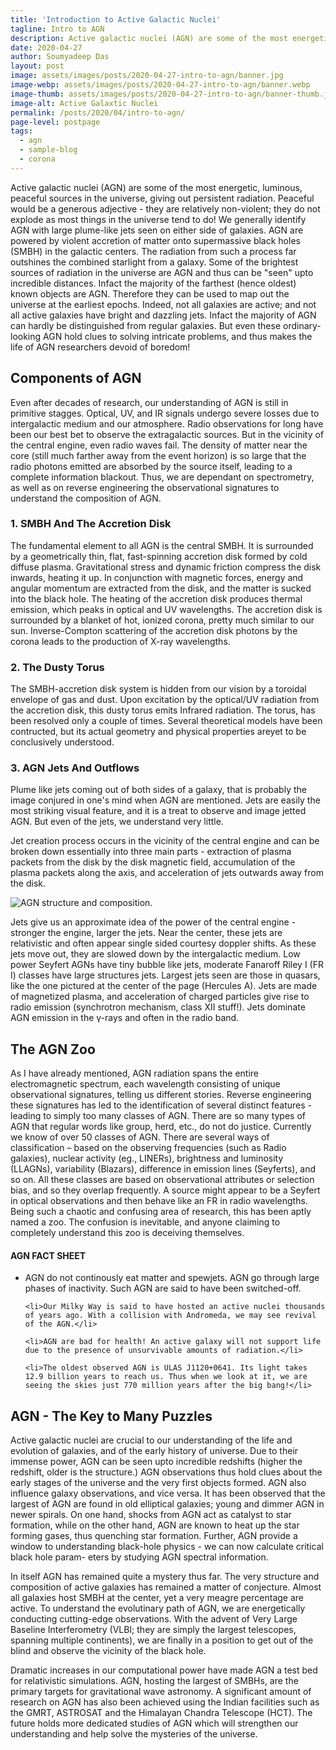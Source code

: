 ```yaml
---
title: 'Introduction to Active Galactic Nuclei'
tagline: Intro to AGN
description: Active galactic nuclei (AGN) are some of the most energetic, luminous sources in the universe, giving out persistent radiation. Our understanding of AGN is still very limited. Thanks to the advances in science and the tenacity of researcher, we are making exciting discoveries regularly.
date: 2020-04-27
author: Soumyadeep Das
layout: post
image: assets/images/posts/2020-04-27-intro-to-agn/banner.jpg
image-webp: assets/images/posts/2020-04-27-intro-to-agn/banner.webp
image-thumb: assets/images/posts/2020-04-27-intro-to-agn/banner-thumb.jpg
image-alt: Active Galaxtic Nuclei 
permalink: /posts/2020/04/intro-to-agn/
page-level: postpage
tags: 
  - agn
  - sample-blog
  - corona
---
```


Active galactic nuclei (AGN) are some of the most energetic, luminous, peaceful sources in the universe, giving out persistent radiation. Peaceful would be a generous adjective - they are relatively non-violent; they do not explode as most things in the universe tend to do! We generally identify AGN with large plume-like jets seen on either side of galaxies. AGN are powered by violent accretion of matter onto supermassive black holes (SMBH) in the galactic centers. The radiation from such a process far outshines the combined starlight from a galaxy. Some of the brightest sources of radiation in the universe are AGN and thus can be "seen" upto incredible distances. Infact the majority of the farthest (hence oldest) known objects are AGN. Therefore they can be used to map out the universe at the earliest epochs. Indeed, not all galaxies are active; and not all active galaxies have bright and dazzling jets. Infact the majority of AGN can hardly be distinguished from regular galaxies. But even these ordinary-looking AGN hold clues to solving intricate problems, and thus makes the life of AGN researchers devoid of boredom!

## Components of AGN
Even after decades of research, our understanding of AGN is still in primitive stagges. Optical, UV, and IR signals undergo severe losses due to intergalactic medium and our atmosphere. Radio observations for long have been our best bet to observe the extragalactic sources. But in the vicinity of the central engine, even radio waves fail. The density of matter near the core (still much farther away from the event horizon) is so large that the radio photons emitted are absorbed by the source itself, leading to a complete information blackout. Thus, we are dependant on spectrometry, as well  as on reverse engineering the observational signatures to understand the composition of AGN.

<!-- <span class="image fit"><img src="" alt="AGN Composition" /></span>

_This illustration shows the different features of an active galactic nucleus (AGN). The extreme luminosity of an AGN is powered by accretion onto a supermassive black hole. Some AGN have jets, while others do not. (Credit: Aurore Simonnet, Sonoma State University)_ -->

### 1. SMBH And The Accretion Disk

The fundamental element to all AGN is the central SMBH. It is surrounded by a geometrically thin, flat, fast-spinning accretion disk formed by cold diffuse plasma. Gravitational stress and dynamic friction compress the disk inwards, heating it up. In conjunction with magnetic forces, energy and angular momentum are extracted from the disk, and the matter is sucked into the black hole. The heating of the accretion disk produces thermal emission, which peaks in optical and UV wavelengths. The accretion disk is surrounded by a blanket of hot, ionized corona, pretty much similar to our sun. Inverse-Compton scattering of the accretion disk photons by the corona leads to the production of X-ray wavelengths. 

### 2. The Dusty Torus
The SMBH-accretion disk system is hidden from our vision by a toroidal envelope of gas and dust. Upon excitation by the optical/UV radiation from the accretion disk, this dusty torus emits Infrared radiation. The torus, has been resolved only a couple of times. Several theoretical models have been contructed, but its actual geometry and physical properties areyet to be conclusively understood. 

### 3. AGN Jets And Outflows
Plume like jets coming out of both sides of a galaxy, that is probably the image conjured in one's mind when AGN are mentioned. Jets are easily the most striking visual feature, and it is a treat to observe and image jetted AGN. But even of the jets, we understand very little. 

Jet creation process occurs in the vicinity of the central engine and can be broken down essentially into three main parts - extraction of plasma packets from the disk by the disk magnetic field, accumulation of the plasma packets along the axis, and acceleration of jets outwards away from the disk.  

<p><span class="image left">
    <picture>
            <source data-srcset="{{ 'assets/images/posts/2020-04-27-intro-to-agn/agn_structure.webp' | relative_url }}" type="image/webp" >
            <source data-srcset="{{ 'assets/images/posts/2020-04-27-intro-to-agn/agn_structure.png' | relative_url }}" type="image/png" > 
            <img src="{{ 'assets/images/posts/2020-04-27-intro-to-agn/agn_structure-thumb.jpg' | relative_url }}" alt="AGN structure and composition." data-src="{{ 'assets/images/posts/2020-04-27-intro-to-agn/agn_structure.png' | relative_url }}"  class="lazyload" />
      </picture>    
</span>


Jets give us an approximate idea of the power of the central engine - stronger the engine, larger the jets. Near the center, these jets are relativistic and often appear single sided courtesy doppler shifts. As these jets move out, they are slowed down by the intergalactic medium. Low power Seyfert AGNs have tiny bubble like jets, moderate Fanaroff Riley I (FR I) classes have large structures jets. Largest jets seen are those in quasars, like the one pictured at the center of the page (Hercules A). Jets are made of magnetized plasma, and acceleration of charged particles give rise to radio emission (synchrotron mechanism, class XII stuff!). Jets dominate AGN emission in the γ-rays and often in the radio band. </p>


## The AGN Zoo
As I have already mentioned, AGN radiation spans the entire electromagnetic spectrum, each wavelength consisting of unique observational signatures, telling us different stories. Reverse engineering these signatures has led to the identification of several distinct features - leading to simply too many classes of AGN. There are so many types of AGN that regular words like group, herd, etc., do not do justice. Currently we know of over 50 classes of AGN. There are several ways of classification – based on the observing frequencies (such as Radio galaxies), nuclear activity (eg., LINERs), brightness and luminosity (LLAGNs), variability (Blazars), difference in emission lines (Seyferts), and so on. All these classes are based on observational attributes or selection bias, and so they overlap frequently. A source might appear to be a Seyfert in optical observations and then behave like an FR in radio wavelengths. Being such a chaotic and confusing area of research, this has been aptly named a zoo. The confusion is inevitable, and anyone claiming to completely understand this zoo is deceiving themselves. 

<div class="box">
<h4>AGN FACT SHEET</h4>
<ul>
    <li>AGN do not continously eat matter and spewjets. AGN go through large phases of inactivity. Such AGN are said to have been switched-off.</li>

    <li>Our Milky Way is said to have hosted an active nuclei thousands of years ago. With a collision with Andromeda, we may see revival of the AGN.</li>

    <li>AGN are bad for health! An active galaxy will not support life due to the presence of unsurvivable amounts of radiation.</li>

    <li>The oldest observed AGN is ULAS J1120+0641. Its light takes 12.9 billion years to reach us. Thus when we look at it, we are seeing the skies just 770 million years after the big bang!</li>
</ul>
</div>


## AGN - The Key to Many Puzzles
Active galactic nuclei are crucial to our understanding of the life and evolution of galaxies, and of the early history of universe. Due to their immense power, AGN can be seen upto incredible redshifts (higher the redshift, older is the structure.) AGN observations thus hold clues about the early stages of the universe and the very first objects formed. AGN also influence galaxy observations, and vice versa. It has been observed that the largest of AGN are found in old elliptical galaxies; young and dimmer AGN in newer spirals. On one hand, shocks from AGN act as catalyst to star formation, while on the other hand, AGN are known to heat up the star forming gases, thus quenching star formation. Further, AGN provide a window to understanding black-hole physics - we can now calculate critical black hole param- eters by studying AGN spectral information. 



In itself AGN has remained quite a mystery thus far. The very structure and composition of active galaxies has remained a matter of conjecture. Almost all galaxies host SMBH at the center, yet a very meagre percentage are active. To understand the evolutinary path of AGN, we are energetically conducting cutting-edge observations. With the advent of Very Large Baseline Interferometry (VLBI; they are simply the largest telescopes, spanning multiple continents), we are finally in a position to get out of the blind and observe the vicinity of the black hole.

Dramatic increases in our computational power have made AGN a test bed for relativistic simulations. AGN, hosting the largest of SMBHs, are the primary targets for gravitational wave astronomy. A significant amount of research on AGN has also been achieved using the Indian facilities such as the GMRT, ASTROSAT and the Himalayan Chandra Telescope (HCT). The future holds more dedicated studies of AGN which will strengthen our understanding and help solve the mysteries of the universe.


